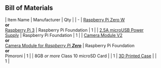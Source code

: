 ## Bill of Materials
| Item Name | Manufacturer | Qty |
| -
| [Raspberry Pi Zero W](https://www.raspberrypi.org/products/pi-zero-w/)<br /> **or** <br />[Raspberry Pi 3](https://www.raspberrypi.org/products/raspberry-pi-3-model-b/) | Raspberry Pi Foundation | 1 |
| [2.5A microUSB Power Supply](https://www.raspberrypi.org/products/universal-power-supply/) | Raspberry Pi Foundation | 1 |
| [Camera Module V2](https://www.raspberrypi.org/products/camera-module-v2/) <br /> **or** <br /> [Camera Module for _Raspberry Pi **Zero**_](https://shop.pimoroni.com/products/raspberry-pi-zero-camera-module) | Raspberry Pi Foundation <br /> **or** <br /> Pimoroni | 1 |
| 8GB _or more_ Class 10 microSD Card |  | 1
| [3D Printed Case](designs/) |  | 1 |
